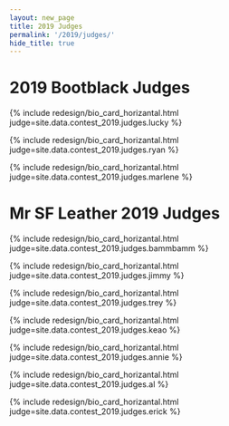 ```yaml
---
layout: new_page
title: 2019 Judges
permalink: '/2019/judges/'
hide_title: true
---
```


<h1 class="text-center"> 2019 Bootblack Judges </h1>

<div class="mt-5"> </div>

{% include redesign/bio_card_horizantal.html judge=site.data.contest_2019.judges.lucky %}

<div class="mt-5"> </div>

{% include redesign/bio_card_horizantal.html judge=site.data.contest_2019.judges.ryan %}

<div class="mt-5"> </div>

{% include redesign/bio_card_horizantal.html judge=site.data.contest_2019.judges.marlene %}

<div class="mt-5"> </div>

<h1 class="mb-5 text-center"> Mr SF Leather 2019 Judges </h1>

{% include redesign/bio_card_horizantal.html judge=site.data.contest_2019.judges.bammbamm %}

<div class="mt-5"> </div>

{% include redesign/bio_card_horizantal.html judge=site.data.contest_2019.judges.jimmy %}

<div class="mt-5"> </div>

{% include redesign/bio_card_horizantal.html judge=site.data.contest_2019.judges.trey %}

<div class="mt-5"> </div>

{% include redesign/bio_card_horizantal.html judge=site.data.contest_2019.judges.keao %}

<div class="mt-5"> </div>

{% include redesign/bio_card_horizantal.html judge=site.data.contest_2019.judges.annie %}

<div class="mt-5"> </div>

{% include redesign/bio_card_horizantal.html judge=site.data.contest_2019.judges.al %}

<div class="mt-5"> </div>

{% include redesign/bio_card_horizantal.html judge=site.data.contest_2019.judges.erick %}
